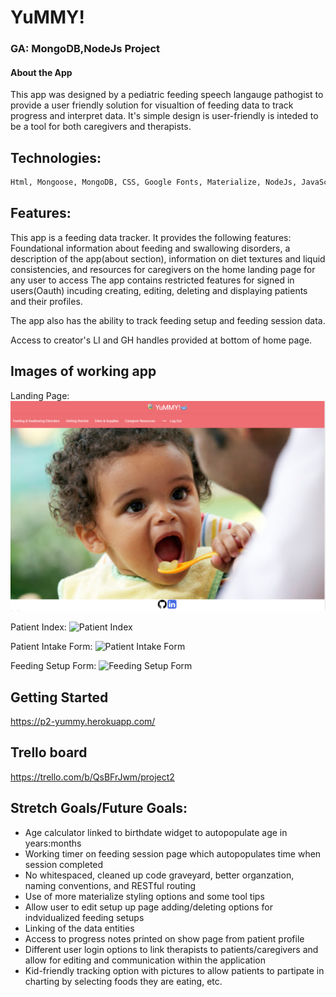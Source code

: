 # YuMMY!
### GA: MongoDB,NodeJs Project

#### About the App
This app was designed by a pediatric feeding speech langauge pathogist to provide a user friendly solution for visualtion of feeding data to track progress and interpret data. 
It's simple design is user-friendly is inteded to be a tool for both caregivers and therapists. 

## Technologies: 

```bash
Html, Mongoose, MongoDB, CSS, Google Fonts, Materialize, NodeJs, JavaScript
```

## Features: 

This app is a feeding data tracker. It provides the following features:
Foundational information about feeding and swallowing disorders, a description of the app(about section), information on diet textures and liquid consistencies, and resources for caregivers on the home landing page for any user to access
The app contains restricted features for signed in users(Oauth) incuding creating, editing, deleting and displaying patients and their profiles. 

The app also has the ability to track feeding setup and feeding session data.

Access to creator's LI and GH handles provided at bottom of home page. 

## Images of working app

Landing Page:
![Landing Page](public/images/1.png)




Patient Index:
![Patient Index](images/2.png)


Patient Intake Form:
![Patient Intake Form](images/3.png)

Feeding Setup Form:
![Feeding Setup Form](images/5.png)

## Getting Started
https://p2-yummy.herokuapp.com/

## Trello board
https://trello.com/b/QsBFrJwm/project2

## Stretch Goals/Future Goals:
* Age calculator linked to birthdate widget to autopopulate age in years:months
* Working timer on feeding session page which autopopulates time when session completed
* No whitespaced, cleaned up code graveyard, better organzation, naming conventions, and RESTful routing
* Use of more materialize styling options and some tool tips
* Allow user to edit setup up page adding/deleting options for indvidualized feeding setups
* Linking of the data entities
* Access to progress notes printed on show page from patient profile
* Different user login options to link therapists to patients/caregivers and allow for editing and communication within the application
* Kid-friendly tracking option with pictures to allow patients to partipate in charting by selecting foods they are eating, etc. 